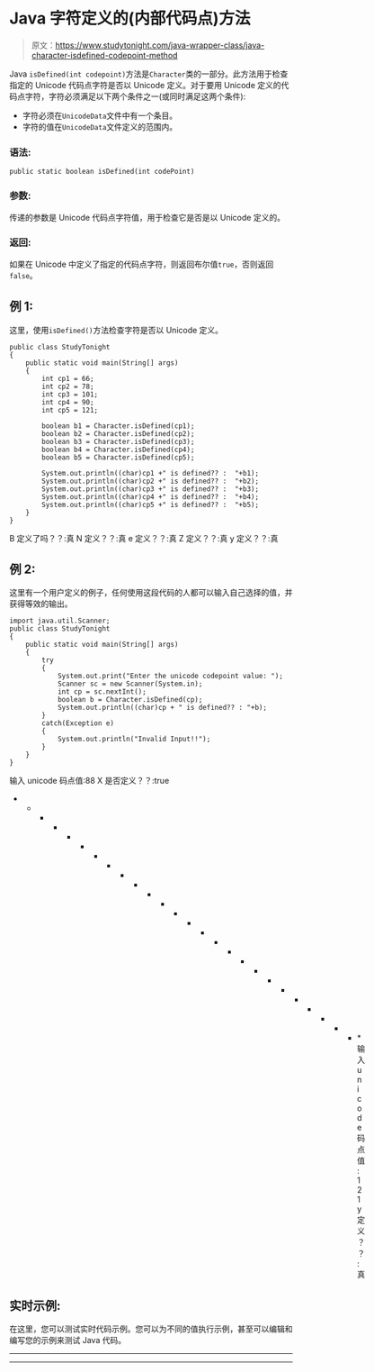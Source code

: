 # Java 字符定义的(内部代码点)方法

> 原文：<https://www.studytonight.com/java-wrapper-class/java-character-isdefined-codepoint-method>

Java `isDefined(int codepoint)`方法是`Character`类的一部分。此方法用于检查指定的 Unicode 代码点字符是否以 Unicode 定义。对于要用 Unicode 定义的代码点字符，字符必须满足以下两个条件之一(或同时满足这两个条件):

*   字符必须在`UnicodeData`文件中有一个条目。
*   字符的值在`UnicodeData`文件定义的范围内。

### 语法:

```
public static boolean isDefined(int codePoint) 
```

### 参数:

传递的参数是 Unicode 代码点字符值，用于检查它是否是以 Unicode 定义的。

### 返回:

如果在 Unicode 中定义了指定的代码点字符，则返回布尔值`true`，否则返回`false`。

## 例 1:

这里，使用`isDefined()`方法检查字符是否以 Unicode 定义。

```
public class StudyTonight
{  
	public static void main(String[] args)
	{  
		int cp1 = 66;  
		int cp2 = 78;  
		int cp3 = 101;  
		int cp4 = 90;   
		int cp5 = 121;  

		boolean b1 = Character.isDefined(cp1);  
		boolean b2 = Character.isDefined(cp2);  
		boolean b3 = Character.isDefined(cp3);  
		boolean b4 = Character.isDefined(cp4);  
		boolean b5 = Character.isDefined(cp5);  

		System.out.println((char)cp1 +" is defined?? :  "+b1);  
		System.out.println((char)cp2 +" is defined?? :  "+b2);   
		System.out.println((char)cp3 +" is defined?? :  "+b3);   
		System.out.println((char)cp4 +" is defined?? :  "+b4);   
		System.out.println((char)cp5 +" is defined?? :  "+b5);   
	}  
} 
```

B 定义了吗？？:真
N 定义？？:真
e 定义？？:真
Z 定义？？:真
y 定义？？:真

## 例 2:

这里有一个用户定义的例子，任何使用这段代码的人都可以输入自己选择的值，并获得等效的输出。

```
import java.util.Scanner; 
public class StudyTonight
{  
	public static void main(String[] args)
	{  
		try
		{
			System.out.print("Enter the unicode codepoint value: ");  
			Scanner sc = new Scanner(System.in);         
			int cp = sc.nextInt();  
			boolean b = Character.isDefined(cp);
			System.out.println((char)cp + " is defined?? : "+b);
		}
		catch(Exception e)
		{
			System.out.println("Invalid Input!!");
		}
	}  
} 
```

输入 unicode 码点值:88
X 是否定义？？:true
* * * * * * * * * * * * * * * * * * * * * * * * * * *输入 unicode 码点值:121
y 定义？？:真

## 实时示例:

在这里，您可以测试实时代码示例。您可以为不同的值执行示例，甚至可以编辑和编写您的示例来测试 Java 代码。

* * *

* * *